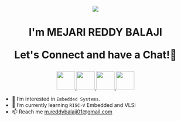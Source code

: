 


<p align="center">
  <img src="https://capsule-render.vercel.app/api?type=waving&color=gradient&text=Hello!&height=100&section=header"/>
</p>

<h1 align="center">
I'm MEJARI REDDY BALAJI
  
Let's Connect and have a Chat!💬
</h1>

<p align="center">

<a href="https://www.linkedin.com/in/reddy-balaji-m/">
  <img height="50" src="https://user-images.githubusercontent.com/46517096/166973395-19676cd8-f8ec-4abf-83ff-da8243505b82.png"/>
</a>
<a href="https://medium.com/@m.reddybalaji01">
  <img height="50" src="https://user-images.githubusercontent.com/46517096/166973962-d05d145a-b6a0-4643-bd3d-5ac845679367.png"/>

<a href="https://www.youtube.com/@reddybalajimejari-gi7px">
  <img height="50" src="https://github.com/mreddybalaji/mreddybalaji/assets/130784457/2c69614f-b63f-404d-b727-64ed0282ab7d.png"/>
</a>
<a href="https://www.instagram.com/_reddy_balaji_/">
  <img height="50" src="https://user-images.githubusercontent.com/46517096/166974368-9798f39f-1f46-499c-b14e-81f0a3f83a06.png"/>
</a>
</p>


- 👀 I’m interested in `Embedded Systems`.
- 🌱 I’m currently learning `RISC-V` Embedded and VLSi
- 📫 Reach me  m.reddybalaji01@gmail.com




